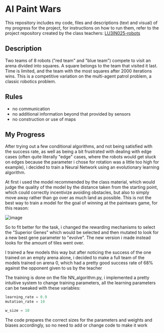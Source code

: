 # AI Paint Wars

This repository includes my code, files and descriptions (text and visual) of my progress for the project, for instructions on how to run them, refer to the project repository created by the class teachers: [LU3IN025-robots](https://github.com/nekonaute/SU-LU3IN025-robots/)

## Description
Two teams of 8 robots ("red team" and "blue team") compete to visit an arena divided into squares. A square belongs to the team that visited it last. Time is limited, and the team with the most squares after 2000 iterations wins. This is a competitive variation on the multi-agent patrol problem, a classic robotics problem.

## Rules
- no communication
- no additional information beyond that provided by sensors
- no construction or use of maps

## My Progress 

After trying out a few conditional algorithms, and not being satisfied with the success rate, as well as being a bit frustrated with dealing with edge cases (often quite literally "edge" cases, where the robots would get stuck on edges because the parameter i chose for rotation was a little too high for example), i decided to train a Neural Network using an evolutionary learning algorithm.

At first i used the model recommended by the class material, which would judge the quality of the model by the distance taken from the starting point, which could correctly incentivize avoiding obstacles, but also to simply move away rather than go over as much land as possible. This is not the best way to train a model for the goal of winning at the paintwars game, for this reason:

![image](https://github.com/EgeEken/AI-PaintWars/assets/96302110/2b8de771-15f8-4211-93d0-d6dbd19eadb3)

So to fit better for the task, i changed the rewarding mechanisms to select the "Superior Genes" which would be selected and then mutated to look for a new best gene parameter to "evolve". The new version i made instead looks for the amount of tiles went over. 

I trained a few models this way but after noticing the success of the one trained on an empty arena alone, i decided to make a full team of the models trained on arena 0, which had a pretty good success rate of 68% against the opponent given to us by the teacher

The training is done on the file NN_algorithm.py, i implemented a pretty intuitive system to change training parameters, all the learning parameters can be tweaked with these variables:

```python
learning_rate = 0.9
mutation_rate = 10

w_size = 10
```
The code prepares the correct sizes for the parameters and weights and biases accordingly, so no need to add or change code to make it work



